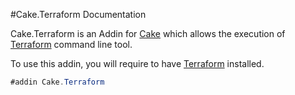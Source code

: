 #Cake.Terraform Documentation

Cake.Terraform is an Addin for [Cake][0] which allows the execution of [Terraform][1] command line tool.

To use this addin, you will require to have [Terraform][1] installed. 

```csharp
#addin Cake.Terraform
```

[0]: http://cakebuild.net/
[1]: https://www.terraform.io/
